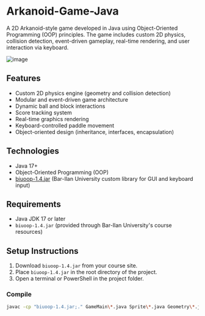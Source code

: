 # Arkanoid-Game-Java

A 2D Arkanoid-style game developed in Java using Object-Oriented Programming (OOP) principles.
The game includes custom 2D physics, collision detection, event-driven gameplay, real-time rendering, and user interaction via keyboard.

![image](https://github.com/user-attachments/assets/aab32895-c1ee-4b27-9f67-a31524044dc6)


## Features
- Custom 2D physics engine (geometry and collision detection)
- Modular and event-driven game architecture
- Dynamic ball and block interactions
- Score tracking system
- Real-time graphics rendering
- Keyboard-controlled paddle movement
- Object-oriented design (inheritance, interfaces, encapsulation)

## Technologies
- Java 17+
- Object-Oriented Programming (OOP)
- [biuoop-1.4.jar](https://course.biu.ac.il/) (Bar-Ilan University custom library for GUI and keyboard input)

## Requirements
- Java JDK 17 or later
- `biuoop-1.4.jar` (provided through Bar-Ilan University's course resources)

## Setup Instructions

1. Download `biuoop-1.4.jar` from your course site.
2. Place `biuoop-1.4.jar` in the root directory of the project.
3. Open a terminal or PowerShell in the project folder.

### Compile
```bash
javac -cp "biuoop-1.4.jar;." GameMain\*.java Sprite\*.java Geometry\*.java Collision\*.java Hit\*.java
